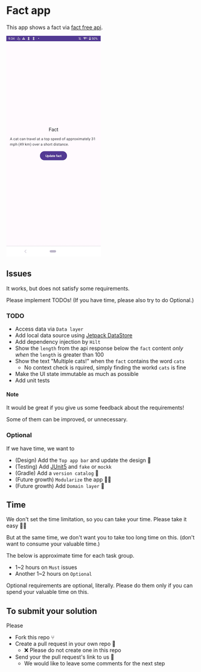 # Fact app
This app shows a fact via [fact free api](https://catfact.ninja/fact).

![Screenshot](./fact_app.png)

## Issues
It works, but does not satisfy some requirements.

Please implement TODOs! (If you have time, please also try to do Optional.)

### TODO
- Access data via `Data layer`
- Add local data source using [Jetpack DataStore](https://developer.android.com/topic/libraries/architecture/datastore)
- Add dependency injection by `Hilt`
- Show the `length` from the api response below the `fact` content *only when*
  the `length` is greater than 100
- Show the text "Multiple cats!" when the `fact` contains the word `cats`
  - No context check is rquired, simply finding the workd `cats` is fine
- Make the UI state immutable as much as possible
- Add unit tests

#### Note
It would be great if you give us some feedback about the requirements!

Some of them can be improved, or unnecessary.

### Optional
If we have time, we want to
- (Design) Add the `Top app bar` and update the design 🏰
- (Testing) Add [JUnit5](https://github.com/mannodermaus/android-junit5) and `fake` or `mockk`
- (Gradle) Add a `version catalog` 📗
- (Future growth) `Modularize` the app ✌🏻
- (Future growth) Add `Domain layer` 🚴‍️

## Time
We don't set the time limitation, so you can take your time. Please take it easy ✌🏻

But at the same time, we don't want you to take too long time on this. (don't want to consume your valuable time.)

The below is approximate time for each task group.
- 1~2 hours on `Must` issues
- Another 1~2 hours on `Optional`

Optional requirements are optional, literally.  Please do them only if you can spend your valuable time on this.

## To submit your solution
Please
- Fork this repo ⑂
- Create a pull request in your own repo 📝
  - ❌ Please do not create one in this repo
- Send your the pull request's link to us 🙏
  - We would like to leave some comments for the next step
